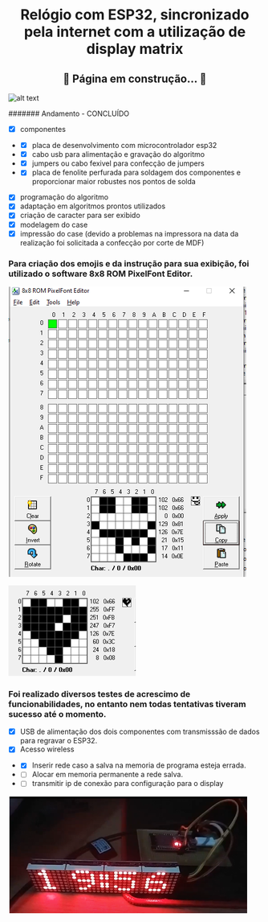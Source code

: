 <h1 align="center"> Relógio com ESP32, sincronizado pela internet com a utilização de display matrix </h1>

<h2 align="center"> 
	🚧 Página em construção...  🚧
</h2>

![alt text](https://github.com/mferraz56/RelogioEsp32Matriz/blob/main/Imagens/relogiomatrix.gif)

####### Andamento - CONCLUÍDO
- [x] componentes
- - [x] placa de desenvolvimento com microcontrolador esp32
- - [x] cabo usb para alimentação e gravação do algoritmo
- - [x] jumpers ou cabo fexivel para confecção de jumpers
- - [x] placa de fenolite perfurada para soldagem dos componentes e proporcionar maior robustes nos pontos de solda
- [x] programação do algoritmo
- [x] adaptação em algoritmos prontos utilizados
- [x] criação de caracter para ser exibido
- [x] modelagem do case
- [x] impressão do case (devido a problemas na impressora na data da realização foi solicitada a confecção por corte de MDF)

<h3 align="">
Para criação dos emojis e da instrução para sua exibição, foi utilizado o software 8x8 ROM PixelFont Editor.
</h3>

![alt text](https://github.com/mferraz56/RelogioEsp32Matriz/blob/main/Capturar2.PNG)

![alt text](https://github.com/mferraz56/RelogioEsp32Matriz/blob/main/Capturar.PNG)

<h3 align="">
Foi realizado diversos testes de acrescimo de funcionabilidades, no entanto nem todas tentativas tiveram sucesso até o momento. 
</h3>

- [x] USB de alimentação dos dois componentes com transmisssão de dados para regravar o ESP32.
- [x] Acesso wireless
- - [x] Inserir rede caso a salva na memoria de programa esteja errada.
- - [ ] Alocar em memoria permanente a rede salva.
- - [ ] transmitir ip de conexão para configuração para o display

![alt text](https://github.com/mferraz56/RelogioEsp32Matriz/blob/main/testes.png)


